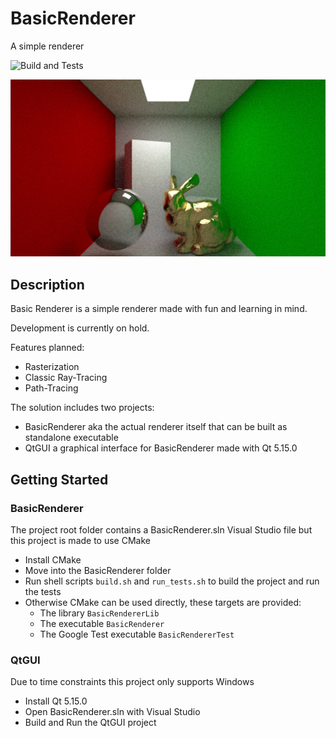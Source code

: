 # BasicRenderer

A simple renderer

![Build and Tests](https://github.com/giuliom/BasicRenderer/actions/workflows/CI.yml/badge.svg?branch=main)

![Screenshot](basicrenderer.JPG?raw=true "Screenshot")

## Description

Basic Renderer is a simple renderer made with fun and learning in mind.

Development is currently on hold.

Features planned:
* Rasterization
* Classic Ray-Tracing
* Path-Tracing

The solution includes two projects:
- BasicRenderer aka the actual renderer itself that can be built as standalone executable
- QtGUI a graphical interface for BasicRenderer made with Qt 5.15.0


## Getting Started

### BasicRenderer
The project root folder contains a BasicRenderer.sln Visual Studio file but this project is made to use CMake
- Install CMake
- Move into the BasicRenderer folder
- Run shell scripts `build.sh` and `run_tests.sh` to build the project and run the tests
- Otherwise CMake can be used directly, these targets are provided:
  - The library `BasicRendererLib`
  - The executable `BasicRenderer`
  - The Google Test executable `BasicRendererTest`

### QtGUI
Due to time constraints this project only supports Windows
- Install Qt 5.15.0
- Open BasicRenderer.sln with Visual Studio
- Build and Run the QtGUI project
